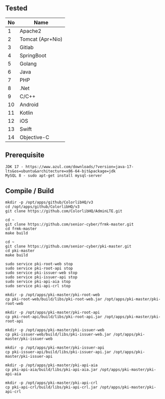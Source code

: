 ## Tested

| No | Name             |
|----|------------------|
| 1  | Apache2          |
| 2  | Tomcat (Apr+Nio) |
| 3  | Gitlab           |
| 4  | SpringBoot       |
| 5  | Golang           |
| 6  | Java             |
| 7  | PHP              |
| 8  | .Net             |
| 9  | C/C++            |
| 10 | Android          |
| 11 | Kotlin           |
| 12 | iOS              |
| 13 | Swift            |
| 14 | Objective-C      |

## Prerequisite

```text
JDK 17 - https://www.azul.com/downloads/?version=java-17-lts&os=ubuntu&architecture=x86-64-bit&package=jdk
MySQL 8 - sudo apt-get install mysql-server
```

## Compile / Build

```shell
mkdir -p /opt/apps/github/ColorlibHQ/v3
cd /opt/apps/github/ColorlibHQ/v3
git clone https://github.com/ColorlibHQ/AdminLTE.git

cd ~
git clone https://github.com/senior-cyber/frmk-master.git
cd frmk-master
make build

cd ~
git clone https://github.com/senior-cyber/pki-master.git
cd pki-master
make build

sudo service pki-root-web stop
sudo service pki-root-api stop
sudo service pki-issuer-web stop
sudo service pki-issuer-api stop
sudo service pki-api-aia stop
sudo service pki-api-crl stop

mkdir -p /opt/apps/pki-master/pki-root-web
cp pki-root-web/build/libs/pki-root-web.jar /opt/apps/pki-master/pki-root-web

mkdir -p /opt/apps/pki-master/pki-root-api
cp pki-root-api/build/libs/pki-root-api.jar /opt/apps/pki-master/pki-root-api

mkdir -p /opt/apps/pki-master/pki-issuer-web
cp pki-issuer-web/build/libs/pki-issuer-web.jar /opt/apps/pki-master/pki-issuer-web

mkdir -p /opt/apps/pki-master/pki-issuer-api
cp pki-issuer-api/build/libs/pki-issuer-api.jar /opt/apps/pki-master/pki-issuer-api

mkdir -p /opt/apps/pki-master/pki-api-aia
cp pki-api-aia/build/libs/pki-api-aia.jar /opt/apps/pki-master/pki-api-aia

mkdir -p /opt/apps/pki-master/pki-api-crl
cp pki-api-crl/build/libs/pki-api-crl.jar /opt/apps/pki-master/pki-api-crl
```